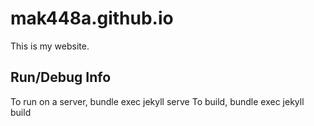# mak448a.github.io

This is my website.


## Run/Debug Info

To run on a server, bundle exec jekyll serve
To build, bundle exec jekyll build
